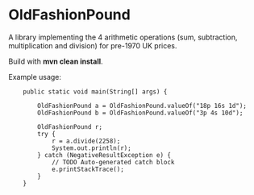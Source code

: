 # OldFashionPound
A library implementing the 4 arithmetic operations (sum, subtraction, multiplication and division) for pre-1970 UK prices.

Build with **mvn clean install**.

Example usage:
```
	public static void main(String[] args) {

		OldFashionPound a = OldFashionPound.valueOf("18p 16s 1d");
		OldFashionPound b = OldFashionPound.valueOf("3p 4s 10d");

		OldFashionPound r;
		try {
			r = a.divide(2258);
			System.out.println(r);
		} catch (NegativeResultException e) {
			// TODO Auto-generated catch block
			e.printStackTrace();
		}
	}
```
